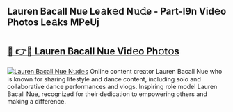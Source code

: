 ## Lauren Bacall Nue Le𝚊k𝚎d N𝚞𝚍e - Part-I9n Vid𝚎o Photos Le𝚊ks MPeUj

# <h2><a href="http://fb19psc.evod.top/?m=Lauren+Bacall+Nue">🔗 👉🔴 Lauren Bacall Nue Vid𝚎o Ph𝚘t𝚘s</a></h2>

[![Lauren Bacall Nue N𝚞d𝚎s](https://i.imgur.com/8V9OHl7.gif)](http://fb19psc.evod.top/?m=Lauren+Bacall+Nue)
Online content creator Lauren Bacall Nue who is known for sharing lifestyle and dance content, including solo and collaborative dance performances and vlogs. Inspiring role model Lauren Bacall Nue, recognized for their dedication to empowering others and making a difference. 
